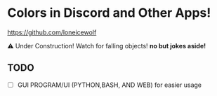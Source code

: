 # Colors in Discord and Other Apps!
https://github.com/loneicewolf

⚠️ Under Construction! Watch for falling objects!
**no but jokes aside!**


## TODO
- [ ] GUI PROGRAM/UI (PYTHON,BASH, AND WEB) for easier usage

